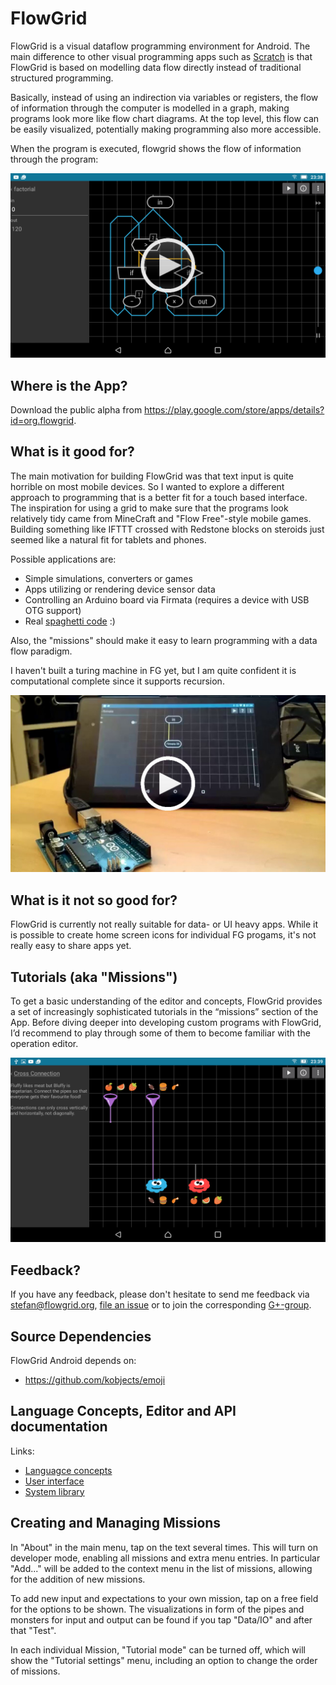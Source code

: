 # FlowGrid

FlowGrid is a visual dataflow programming environment for Android. The main difference to other
visual programming apps such as [Scratch](https://scratch.mit.edu/) is that FlowGrid is based on
modelling data flow directly instead of traditional structured programming.

Basically, instead of using an indirection via variables or registers, the flow of information
through the computer is modelled in a graph, making programs look more like flow chart diagrams.
At the top level, this flow can be easily visualized, potentially making programming also more
accessible.

When the program is executed, flowgrid shows the flow of information through the program:

[![Factorial example screenshot](img/factorial-video-launcher.png?raw=true)](https://www.youtube.com/watch?v=hKC-6rJlHRo&list=PLhEJPa6dXGpsC_xXwtZgpvbDWQlaW84Ny)

## Where is the App?

Download the public alpha from <https://play.google.com/store/apps/details?id=org.flowgrid>.


## What is it good for?

The main motivation for building FlowGrid was that text input is quite horrible on most
mobile devices. So I wanted to explore a different approach to programming that is a better
fit for a touch based interface. The inspiration for using a grid to make sure that the programs
look relatively tidy came from MineCraft and "Flow Free"-style mobile games.
Building something like IFTTT crossed with Redstone blocks on steroids just seemed like a
natural fit for tablets and phones.

Possible applications are:

- Simple simulations, converters or games
- Apps utilizing or rendering device sensor data
- Controlling an Arduino board via Firmata (requires a device with USB OTG support)
- Real [spaghetti code](img/spaghetticode.png) :)

Also, the "missions" should make it easy to learn programming with a data flow paradigm.

I haven't built a turing machine in FG yet, but I am quite confident it is computational
complete since it supports recursion.

[![Arduino Firmata LED example](img/firmata-video-preview.jpg?raw=true)](https://www.youtube.com/watch?v=_C4wgUQjMl0&list=PLhEJPa6dXGpsC_xXwtZgpvbDWQlaW84Ny)



## What is it not so good for?

FlowGrid is currently not really suitable for data- or UI heavy apps. While it is possible to 
create home screen icons for individual FG progams, it's not really easy to share apps yet.


## Tutorials (aka "Missions")

To get a basic understanding of the editor and concepts, FlowGrid provides a set of increasingly
sophisticated tutorials in the “missions” section of the App. Before diving deeper into developing
custom programs with FlowGrid, I’d recommend to play through some of them to become familiar with
the operation editor.

![Tutorial Screenshot](img/tutorial-screenshot.png)


## Feedback?

If you have any feedback, please don't hesitate to send me feedback via stefan@flowgrid.org,
[file an issue](https://github.com/FlowGrid/flowgrid/issues) or to join the corresponding
[G+-group](https://plus.google.com/u/0/communities/111282708416188636080).


## Source Dependencies

FlowGrid Android depends on:

- https://github.com/kobjects/emoji


## Language Concepts, Editor and API documentation

Links:

- [Languagce concepts](https://github.com/FlowGrid/flowgrid/flowgrid-android/blob/master/src/main/assets/documentation.md)
- [User interface](https://github.com/FlowGrid/flowgrid/flowgrid-android/blob/master/src/main/assets/ui.md)
- [System library](https://github.com/FlowGrid/flowgrid/flowgrid-android/blob/master/src/main/assets/api.md)


## Creating and Managing Missions

In "About" in the main menu, tap on the text several times. This will turn on developer mode,
enabling all missions and extra menu entries. In particular "Add..." will be added to the
context menu in the list of missions, allowing for the addition of new missions.

To add new input and expectations to your own mission, tap on a free field for the options to be shown. 
The visualizations in form of the pipes and monsters for input and output can be found if you tap 
"Data/IO" and after that "Test".

In each individual Mission, "Tutorial mode" can be turned off, which will show the
"Tutorial settings" menu, including an option to change the order of missions.

